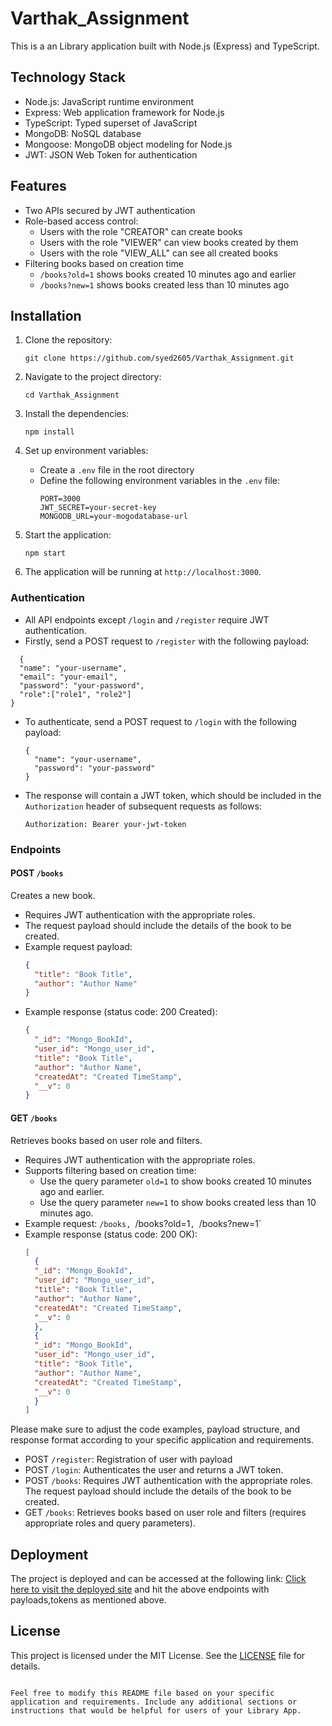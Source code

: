 # Varthak_Assignment

This is a an Library application built with Node.js (Express) and TypeScript.

## Technology Stack

- Node.js: JavaScript runtime environment 
- Express: Web application framework for Node.js 
- TypeScript: Typed superset of JavaScript 
- MongoDB: NoSQL database 
- Mongoose: MongoDB object modeling for Node.js 
- JWT: JSON Web Token for authentication

## Features

- Two APIs secured by JWT authentication
- Role-based access control:
  - Users with the role "CREATOR" can create books
  - Users with the role "VIEWER" can view books created by them
  - Users with the role "VIEW_ALL" can see all created books
- Filtering books based on creation time
  - `/books?old=1` shows books created 10 minutes ago and earlier
  - `/books?new=1` shows books created less than 10 minutes ago

## Installation

1. Clone the repository:
   ```
   git clone https://github.com/syed2605/Varthak_Assignment.git
   ```

2. Navigate to the project directory:
   ```
   cd Varthak_Assignment
   ```

3. Install the dependencies:
   ```
   npm install
   ```

4. Set up environment variables:
   - Create a `.env` file in the root directory
   - Define the following environment variables in the `.env` file:
     ```
     PORT=3000
     JWT_SECRET=your-secret-key
     MONGODB_URL=your-mogodatabase-url
     ```

5. Start the application:
   ```
   npm start
   ```

6. The application will be running at `http://localhost:3000`.

### Authentication

- All API endpoints except `/login` and `/register` require JWT authentication.
- Firstly, send a POST request to `/register` with the following payload:
```
  {
  "name": "your-username",
  "email": "your-email",
  "password": "your-password",
  "role":["role1", "role2"]
}
  ```
- To authenticate, send a POST request to `/login` with the following payload:
  ```
  {
    "name": "your-username",
    "password": "your-password"
  }
  ```
- The response will contain a JWT token, which should be included in the `Authorization` header of subsequent requests as follows:
  ```
  Authorization: Bearer your-jwt-token
  ```

### Endpoints

#### POST `/books`

Creates a new book.

- Requires JWT authentication with the appropriate roles.
- The request payload should include the details of the book to be created.
- Example request payload:
  ```json
  {
    "title": "Book Title",
    "author": "Author Name"
  }
  ```
- Example response (status code: 200 Created):
  ```json
  {
    "_id": "Mongo_BookId",
    "user_id": "Mongo_user_id",
    "title": "Book Title",
    "author": "Author Name",
    "createdAt": "Created TimeStamp",
    "__v": 0  
  }
  ```

#### GET `/books`

Retrieves books based on user role and filters.

- Requires JWT authentication with the appropriate roles.
- Supports filtering based on creation time:
  - Use the query parameter `old=1` to show books created 10 minutes ago and earlier.
  - Use the query parameter `new=1` to show books created less than 10 minutes ago.
- Example request: `/books, `/books?old=1`, `/books?new=1`
- Example response (status code: 200 OK):
  ```json
  [
    {
    "_id": "Mongo_BookId",
    "user_id": "Mongo_user_id",
    "title": "Book Title",
    "author": "Author Name",
    "createdAt": "Created TimeStamp",
    "__v": 0  
    },
    {
    "_id": "Mongo_BookId",
    "user_id": "Mongo_user_id",
    "title": "Book Title",
    "author": "Author Name",
    "createdAt": "Created TimeStamp",
    "__v": 0  
    }
  ]
  ```

Please make sure to adjust the code examples, payload structure, and response format according to your specific application and requirements.
- POST `/register`: Registration of user with payload
- POST `/login`: Authenticates the user and returns a JWT token.
- POST `/books`: 
    Requires JWT authentication with the appropriate roles.
    The request payload should include the details of the book to be created.
- GET `/books`: Retrieves books based on user role and filters (requires appropriate roles and query parameters).

## Deployment

The project is deployed and can be accessed at the following link:
[Click here to visit the deployed site](https://syed2605-varthak.cyclic.app/)
and hit the above endpoints with payloads,tokens as mentioned above.

## License

This project is licensed under the MIT License. See the [LICENSE](LICENSE) file for details.
```

Feel free to modify this README file based on your specific application and requirements. Include any additional sections or instructions that would be helpful for users of your Library App.
